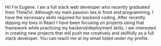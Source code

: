 

Hi! I'm Eugene. I am a full stack web developer who recently graduated from Thinkful. Although my main passion lies in front end programming, I have the necessary skills required
for backend coding. After recently dipping my toes in React I have been focusing on projects using that framework while practicing my backend/deployment skills. I am interested in 
creating new projects that will push me creatively and skillfully as a full stack developer. You can reach me at my email listed under my profile.
